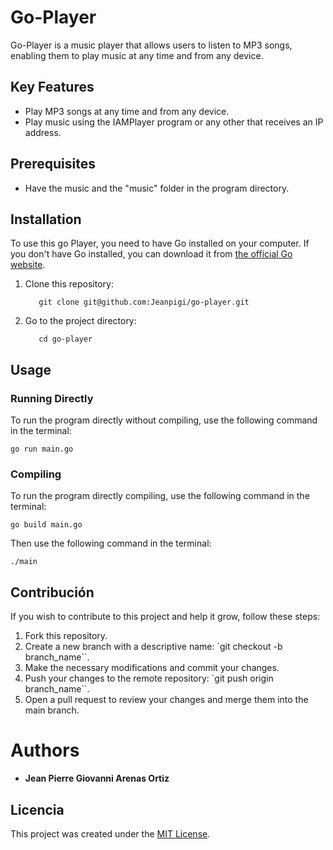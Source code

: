 # Go-Player

Go-Player is a music player that allows users to listen to MP3 songs, enabling them to play music at any time and from any device.

## Key Features

- Play MP3 songs at any time and from any device.
- Play music using the IAMPlayer program or any other that receives an IP address.

## Prerequisites

- Have the music and the "music" folder in the program directory.

## Installation

To use this go Player, you need to have Go installed on your computer. If you don't have Go installed, you can download it from [the official Go website](https://golang.org/dl/).

1. Clone this repository:

   ```
      git clone git@github.com:Jeanpigi/go-player.git
   ```

2. Go to the project directory:

   ```
      cd go-player
   ```

## Usage

### Running Directly

To run the program directly without compiling, use the following command in the terminal:

    go run main.go

### Compiling

To run the program directly compiling, use the following command in the terminal:

    go build main.go

Then use the following command in the terminal:

    ./main

## Contribución

If you wish to contribute to this project and help it grow, follow these steps:

1. Fork this repository.
2. Create a new branch with a descriptive name: `git checkout -b branch_name``.
3. Make the necessary modifications and commit your changes.
4. Push your changes to the remote repository: `git push origin branch_name``.
5. Open a pull request to review your changes and merge them into the main branch.

# Authors

- **Jean Pierre Giovanni Arenas Ortiz**

## Licencia

This project was created under the [MIT License](https://opensource.org/licenses/MIT).
